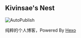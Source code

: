 ## Kivinsae's Nest

![AutoPublish](https://github.com/KKtheGhost/kivinsae_blog/actions/workflows/update-blog.yml/badge.svg)

纯粹的个人博客，Powered By [Hexo](https://hexo.io/ "A simple blog engine")
